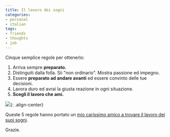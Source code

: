 ```yaml
---
title: Il lavoro dei sogni
categories:
- personal
- italian
tags:
- friends
- thoughts
- job
---
```

Cinque semplice regole per ottenerlo:

  1. Arriva sempre **preparato.**
  2. Distinguiti dalla folla. Sii "non ordinario". Mostra passione ed impegno.
  3. Essere **preparato ad andare avanti** ed essere convinto delle tue decisioni.
  4. Lavora duro ed avrai la giusta reazione in ogni situazione.
  5. **Scegli il lavoro che ami.**
  
![]({{site.url}}/assets/images/better-job.jpg){: .align-center}

Queste 5 regole hanno portato un [mio carissimo amico a trovare il lavoro dei
suoi sogni](http://www.brunozzi.com/en/2008/05/22/how-i-got-hired-by-amazoncom/ "http://www.brunozzi.com/en/2008/05/22/how-i-got-hired-by-amazoncom/" ).

Grazie.

